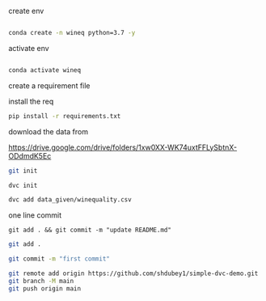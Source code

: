 create env

```bash

conda create -n wineq python=3.7 -y
```

activate env

```bash

conda activate wineq
```

create a requirement file

install the req
```bash
pip install -r requirements.txt
```

download the data from

https://drive.google.com/drive/folders/1xw0XX-WK74uxtFFLySbtnX-ODdmdK5Ec

```bash
git init
```

```bash
dvc init
```

```bash
dvc add data_given/winequality.csv
```

one line commit
```
git add . && git commit -m "update README.md"
```
```bash
git add .
```

```bash
git commit -m "first commit"
```

```bash
git remote add origin https://github.com/shdubey1/simple-dvc-demo.git
git branch -M main
git push origin main
```